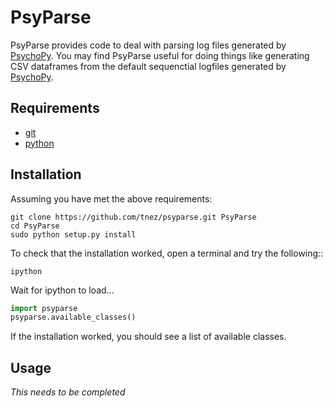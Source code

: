 # PsyParse

PsyParse provides code to deal with parsing log files generated by
[PsychoPy](www.psychopy.org). You may find PsyParse useful for doing
things like generating CSV dataframes from the default sequenctial
logfiles generated by [PsychoPy](www.psychopy.org).

## Requirements

* [git](http://git-scm.com/)
* [python](http://www.python.org/)

## Installation

Assuming you have met the above requirements:

```shell
git clone https://github.com/tnez/psyparse.git PsyParse
cd PsyParse
sudo python setup.py install
```

To check that the installation worked, open a terminal and try the
following::

```shell
ipython
```

Wait for ipython to load...

```python
import psyparse
psyparse.available_classes()
```

If the installation worked, you should see a list of available
classes.

## Usage

*This needs to be completed*
